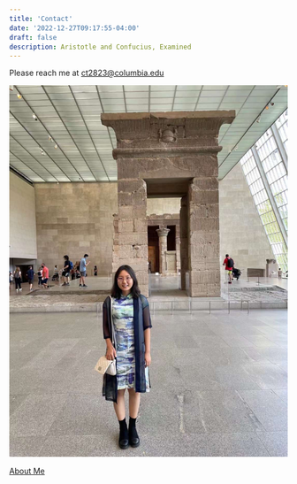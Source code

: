 ```yaml
---
title: 'Contact'
date: '2022-12-27T09:17:55-04:00'
draft: false
description: Aristotle and Confucius, Examined
---
```


Please reach me at ct2823@columbia.edu

![Photo of Chuyu Tian at the Temple of Dendur, Met Museum, in New York City](/IMG_6612.jpg)

[About Me](/)
